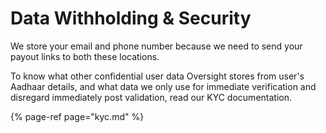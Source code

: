 # Data Withholding & Security

We store your email and phone number because we need to send your payout links to both these locations.

To know what other confidential user data Oversight stores from user's Aadhaar details, and what data we only use for immediate verification and disregard immediately post validation, read our KYC documentation.

{% page-ref page="kyc.md" %}



